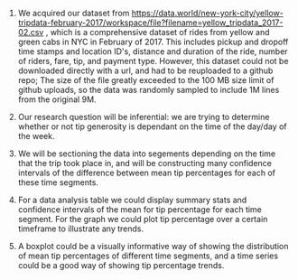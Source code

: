 
1. We acquired our dataset from https://data.world/new-york-city/yellow-tripdata-february-2017/workspace/file?filename=yellow_tripdata_2017-02.csv , which is a comprehensive dataset of rides from yellow and green cabs in NYC in February of 2017. This includes pickup and dropoff time stamps and location ID's, distance and duration of the ride, number of riders, fare, tip, and payment type. However, this dataset could not be downloaded directly with a url, and had to be reuploaded to a github repo; The size of the file greatly exceeded to the 100 MB size limit of github uploads, so the data was randomly sampled to include 1M lines from the original 9M.

2. Our research question will be inferential: we are trying to determine whether or not tip generosity is dependant on the time of the day/day of the week.

3. We will be sectioning the data into segements depending on the time that the trip took place in, and will be constructing many confidence intervals of the difference between mean tip percentages for each of these time segments.

4. For a data analysis table we could display summary stats and confidence intervals of the mean for tip percentage for each time segment. For the graph we could plot tip percentage over a certain timeframe to illustrate any trends.

5. A boxplot could be a visually informative way of showing the distribution of mean tip percentages of different time segments, and a time series could be a good way of showing tip percentage trends.
